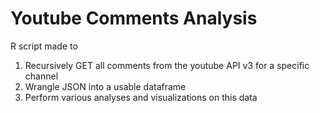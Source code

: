 # Youtube Comments Analysis
R script made to

1. Recursively GET all comments from the youtube API v3 for a specific channel
2. Wrangle JSON into a usable dataframe
3. Perform various analyses and visualizations on this data
